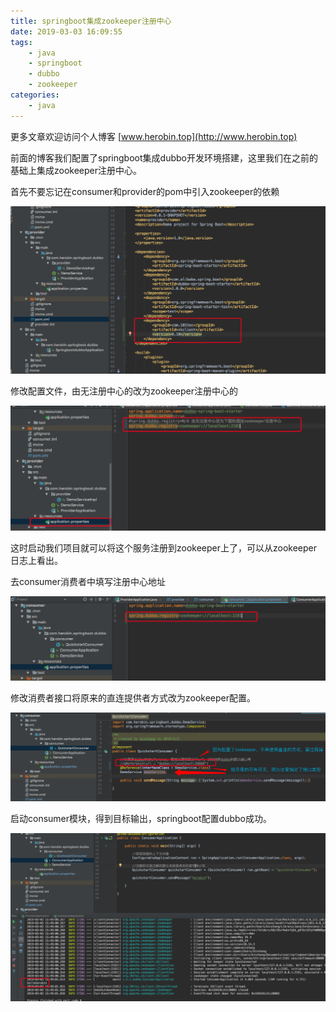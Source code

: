 ```yaml
---
title: springboot集成zookeeper注册中心
date: 2019-03-03 16:09:55
tags:
	- java
	- springboot
	- dubbo
	- zookeeper
categories:
	- java
---
```



更多文章欢迎访问个人博客 [www.herobin.top](http://www.herobin.top)

前面的博客我们配置了springboot集成dubbo开发环境搭建，这里我们在之前的基础上集成zookeeper注册中心。

首先不要忘记在consumer和provider的pom中引入zookeeper的依赖

![](/uploads/190303java4/1.png)

修改配置文件，由无注册中心的改为zookeeper注册中心的

![](/uploads/190303java4/2.png)

这时启动我们项目就可以将这个服务注册到zookeeper上了，可以从zookeeper日志上看出。

去consumer消费者中填写注册中心地址

![](/uploads/190303java4/3.png)

修改消费者接口将原来的直连提供者方式改为zookeeper配置。

![](/uploads/190303java4/4.png)

启动consumer模块，得到目标输出，springboot配置dubbo成功。

![](/uploads/190303java4/5.png)


